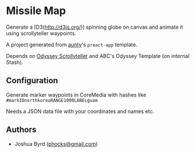 Missile Map
===========

Generate a [D3(http://d3js.org/)] spinning globe on canvas and animate it using scrollyteller waypoints.

A project generated from [aunty](http://github.com/abcnews/aunty)'s `preact-app` template.

Depends on [Odyssey Scrollyteller](https://github.com/abcnews/odyssey-scrollyteller) and ABC's Odyssey Template (on internal Stash).

## Configuration

Generate marker waypoints in CoreMedia with hashes like `#markIDnorthkoreaRANGE1000LABELguam`

Needs a JSON data file with your coordinates and names etc.

## Authors

- Joshua Byrd ([phocks@gmail.com](mailto:phocks@gmail.com))
